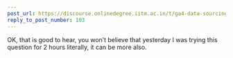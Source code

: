```yaml
---
post_url: https://discourse.onlinedegree.iitm.ac.in/t/ga4-data-sourcing-discussion-thread-tds-jan-2025/165959/104
reply_to_post_number: 103
---
```

OK, that is good to hear, you won’t believe that yesterday I was trying this question for 2 hours literally, it can be more also.